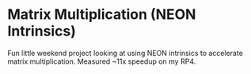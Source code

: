 # Matrix Multiplication (NEON Intrinsics)

Fun little weekend project looking at using NEON intrinsics to accelerate matrix multiplication. Measured ~11x speedup on my RP4.
